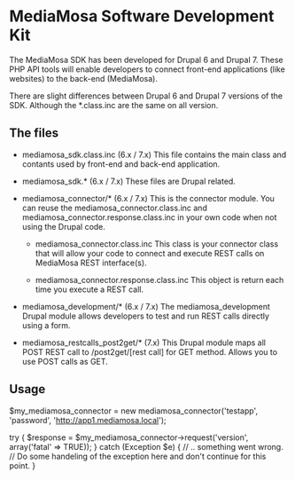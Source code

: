 MediaMosa Software Development Kit
==================================

The MediaMosa SDK has been developed for Drupal 6 and Drupal 7. These PHP API tools will enable developers to connect front-end applications (like websites) to the back-end (MediaMosa).

There are slight differences between Drupal 6 and Drupal 7 versions of the SDK. Although the *.class.inc are the same on all version.


The files
---------

- mediamosa_sdk.class.inc (6.x / 7.x)
  This file contains the main class and contants used by front-end and back-end application.

- mediamosa_sdk.* (6.x / 7.x)
  These files are Drupal related.

- mediamosa_connector/* (6.x / 7.x)
  This is the connector module. You can reuse the mediamosa_connector.class.inc and mediamosa_connector.response.class.inc in your own code when not using the Drupal code.

  - mediamosa_connector.class.inc
    This class is your connector class that will allow your code to connect and execute REST calls on MediaMosa REST interface(s).

  - mediamosa_connector.response.class.inc
    This object is return each time you execute a REST call.

- mediamosa_development/* (6.x / 7.x)
  The mediamosa_development Drupal module allows developers to test and run REST calls directly using a form.

- mediamosa_restcalls_post2get/* (7.x)
  This Drupal module maps all POST REST call to /post2get/[rest call] for GET method. Allows you to use POST calls as GET.


Usage
-----
$my_mediamosa_connector = new mediamosa_connector('testapp', 'password', 'http://app1.mediamosa.local');

try {
  $response = $my_mediamosa_connector->request('version', array('fatal' => TRUE)); 
}
catch (Exception $e) {
  // .. something went wrong.
  // Do some handeling of the exception here and don't continue for this point.
}


